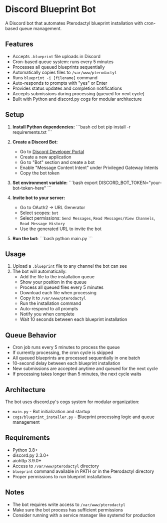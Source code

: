 # Discord Blueprint Bot

A Discord bot that automates Pterodactyl blueprint installation with cron-based queue management.

## Features

- Accepts `.blueprint` file uploads in Discord
- Cron-based queue system: runs every 5 minutes
- Processes all queued blueprints sequentially
- Automatically copies files to `/var/www/pterodactyl`
- Runs `blueprint -i [filename]` command
- Auto-responds to prompts with "yes" or Enter
- Provides status updates and completion notifications
- Accepts submissions during processing (queued for next cycle)
- Built with Python and discord.py cogs for modular architecture

## Setup

1. **Install Python dependencies:**
   \`\`\`bash
   cd bot
   pip install -r requirements.txt
   \`\`\`

2. **Create a Discord Bot:**
   - Go to [Discord Developer Portal](https://discord.com/developers/applications)
   - Create a new application
   - Go to "Bot" section and create a bot
   - Enable "Message Content Intent" under Privileged Gateway Intents
   - Copy the bot token

3. **Set environment variable:**
   \`\`\`bash
   export DISCORD_BOT_TOKEN="your-bot-token-here"
   \`\`\`

4. **Invite bot to your server:**
   - Go to OAuth2 → URL Generator
   - Select scopes: `bot`
   - Select permissions: `Send Messages`, `Read Messages/View Channels`, `Read Message History`
   - Use the generated URL to invite the bot

5. **Run the bot:**
   \`\`\`bash
   python main.py
   \`\`\`

## Usage

1. Upload a `.blueprint` file to any channel the bot can see
2. The bot will automatically:
   - Add the file to the installation queue
   - Show your position in the queue
   - Process all queued files every 5 minutes
   - Download each file when processing
   - Copy it to `/var/www/pterodactyl`
   - Run the installation command
   - Auto-respond to all prompts
   - Notify you when complete
   - Wait 10 seconds between each blueprint installation

## Queue Behavior

- Cron job runs every 5 minutes to process the queue
- If currently processing, the cron cycle is skipped
- All queued blueprints are processed sequentially in one batch
- 10-second delay between each blueprint installation
- New submissions are accepted anytime and queued for the next cycle
- If processing takes longer than 5 minutes, the next cycle waits

## Architecture

The bot uses discord.py's cogs system for modular organization:
- `main.py` - Bot initialization and startup
- `cogs/blueprint_installer.py` - Blueprint processing logic and queue management

## Requirements

- Python 3.8+
- discord.py 2.3.0+
- aiohttp 3.9.0+
- Access to `/var/www/pterodactyl` directory
- `blueprint` command available in PATH or in the Pterodactyl directory
- Proper permissions to run blueprint installations

## Notes

- The bot requires write access to `/var/www/pterodactyl`
- Make sure the bot process has sufficient permissions
- Consider running with a service manager like systemd for production
